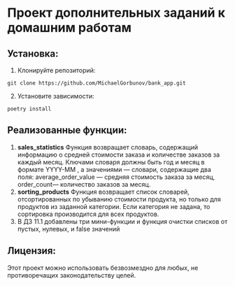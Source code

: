 # Проект дополнительных заданий к домашним работам



## Установка:

1. Клонируйте репозиторий:
```
git clone https://github.com/MichaelGorbunov/bank_app.git
```
2. Установите зависимости:
```
poetry install
```
## Реализованные функции:

1. **sales_statistics**  Функция возвращает словарь, содержащий информацию о средней стоимости заказа
    и количестве заказов за каждый месяц. Ключами словаря должны быть год и месяц в формате
    YYYY-MM , а значениями — словари, содержащие два поля:
    average_order_value — средняя стоимость заказа за месяц,
    order_count— количество заказов за месяц.
2. **sorting_products**  Функция возвращает список словарей, отсортированных по убыванию стоимости продукта,
    но только для продуктов из заданной категории.
    Если категория не задана, то сортировка производится для всех продуктов.
3. В ДЗ 11.1 добавлены три мини-функции и функция очистки списков от пустых, нулевых, и false значений



## Лицензия:

Этот проект можно использовать безвозмездно для любых, 
не противоречащих законодательству целей.